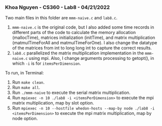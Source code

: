 ### Khoa Nguyen - CS360 - Lab8 - 04/21/2022

Two main files in this folder are `mmm-naive.c` and `lab8.c`.
1. `mmm-naive.c` is the original code, but I also added some time records in different parts of the code to calculate the memory allocation (mallocTime), matrices initialization (initTime), and matrix multiplication (matmulTimeForAll and matmulTimeForOne). I also change the datatype of the matrices from int to long long int to capture the correct results.
2. `lab8.c` parallelized the matrix multiplication implementation in the `mmm-naive.c` using mpi. Also, I change arguments processing to getopt(), in which `-i` is for `itemsPerDimension`.

To run, in Terminal:
1. Run `make clean`.
2. Run `make all`.   
3. Run `./mmm-naive` to execute the serial matrix multiplication.
4. Run `mpiexec -n 10 ./lab8 -i <itemsPerDimension>` to execute the mpi matrix multiplication, map by slot option.
5. Run `mpiexec -n 10 --hostfile whedon-hosts --map-by node ./lab8 -i <itemsPerDimension>` to execute the mpi matrix multiplication, map by node option.
